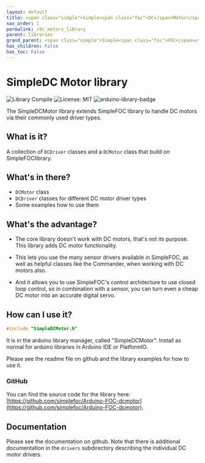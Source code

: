 ```yaml
---
layout: default
title: <span class="simple">Simple<span class="foc">DC</span>Motor</span>
nav_order: 1
permalink: /dc_motors_library
parent: libraries
grand_parent: <span class="simple">Simple<span class="foc">FOC</span>utils</span>
has_children: False
has_toc: False
---
```



# <span class="simple">Simple<span class="foc">DC</span> Motor</span> library

![Library Compile](https://github.com/simplefoc/Arduino-FOC-dcmotor/workflows/Library%20Compile/badge.svg)
![License: MIT](https://img.shields.io/badge/License-MIT-yellow.svg)
![arduino-library-badge](https://ardubadge.simplefoc.com?lib=SimpleDCMotor.svg?)


The <span class="simple">Simple<span class="foc">DC</span>Motor library</span> extends  <span class="simple">Simple<span class="foc">FOC</span> library to handle DC motors via their commonly used driver types. 

## What is it?

A collection of `DCDriver` classes and a `DCMotor` class that build on <span class="simple">Simple<span class="foc">FOC</span>library</span>.

## What's in there?

- `DCMotor` class
- `DCDriver` classes for different DC motor driver types
- Some examples how to use them

## What's the advantage?

- The core library doesn't work with DC motors, that's not its purpose. This library adds DC motor functionality.

- This lets you use the many sensor drivers available in SimpleFOC, as well as helpful classes like the Commander, when working with DC motors also.

- And it allows you to use SimpleFOC's control architecture to use closed loop control, so in combination with a sensor, you can turn even a cheap DC motor into an accurate digital servo.

## How can I use it?

```cpp
#include "SimpleDCMotor.h"
```

It is in the arduino library manager, called "SimpleDCMotor". Install as normal for arduino libraries in Arduino IDE or PlatformIO.

Please see the readme file on github and the library examples for how to use it.

### GitHub

You can find the source code for the library here: [https://github.com/simplefoc/Arduino-FOC-dcmotor](https://github.com/simplefoc/Arduino-FOC-dcmotor).


## Documentation

Please see the documentation on github. Note that there is additional documentation in the `drivers` subdirectory describing the individual DC motor drivers.




